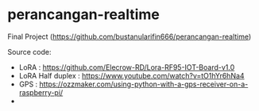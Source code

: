 # perancangan-realtime
Final Project (https://github.com/bustanularifin666/perancangan-realtime)

Source code:
  - LoRA              : https://github.com/Elecrow-RD/Lora-RF95-IOT-Board-v1.0
  - LoRA Half duplex  : https://www.youtube.com/watch?v=tO1hYr6hNa4
  - GPS               : https://ozzmaker.com/using-python-with-a-gps-receiver-on-a-raspberry-pi/
  - 
